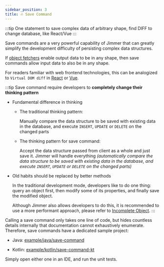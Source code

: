 ```yaml
---
sidebar_position: 3  
title: 🔥 Save Command
---
```


:::tip
One statement to save complex data of arbitrary shape, find DIFF to change database, like React/Vue
:::

Save commands are a very powerful capability of Jimmer that can greatly simplify the development difficulty of persisting complex data structures.

If [object fetchers](../../query/object-fetcher) enable output data to be in any shape, then save commands allow input data to also be in any shape.

For readers familiar with web frontend technologies, this can be analogized to `Virtual DOM diff` in [React](https://react.dev/) or [Vue](https://vuejs.org/).

:::tip 
Save command require developers to **completely change their thinking pattern**

-   Fundamental difference in thinking

    -   The traditional thinking pattern:

        Manually compare the data structure to be saved with existing data in the database, and execute `INSERT`, `UPDATE` or `DELETE` on the changed parts

    -   The thinking pattern for save command:

        Accept the data structure passed from client as a whole and just save it. Jimmer will handle everything *(automatically compare the data structure to be saved with existing data in the database, and execute `INSERT`, `UPDATE` or `DELETE` on the changed parts)*

-   Old habits should be replaced by better methods

    In the traditional development mode, developers like to do one thing: query an object first, then modify some of its properties, and finally save the modified object.

    Although Jimmer also allows developers to do this, it is recommended to use a more performant approach, please refer to [Incomplete Object](./incomplete).
:::

Calling a save command only takes one line of code, but hides countless details internally that documentation cannot exhaustively enumerate. Therefore, save commands have a dedicated sample project:

-   Java: [example/java/save-command](https://github.com/babyfish-ct/jimmer/tree/main/example/java/save-command) 

-   Kotlin: [example/kotlin/save-command-kt](https://github.com/babyfish-ct/jimmer/tree/main/example/kotlin/save-command-kt)

Simply open either one in an IDE, and run the unit tests.
